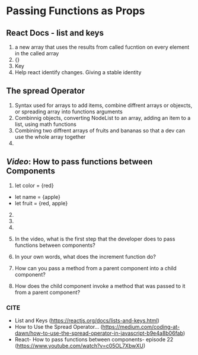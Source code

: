 # Passing Functions as Props
## React Docs - list and keys
1. a new array that uses the results from called fucntion on every element in the called array
2. {}
3. Key
4. Help react identify changes. Giving a stable identity

## The spread Operator
1. Syntax used for arrays to add items, combine diffrent arrays or objexcts, or spreading array into functions arguments
2. Combinnig objects, converting NodeList to an array, adding an item to a list, using math functions
3. Combining two diffrent arrays of fruits and bananas so that a dev can use the whole array together
4. 
## *Video*: How to pass functions between Components
1. let color = {red}
- let name = {apple}
- let fruit = {red, apple}
2. 
3. 
4. 

1. In the video, what is the first step that the developer does to pass functions between components?
2. In your own words, what does the increment function do?
3. How can you pass a method from a parent component into a child component?
4. How does the child component invoke a method that was passed to it from a parent component?


### CITE
- List and Keys (https://reactjs.org/docs/lists-and-keys.html)
- How to Use the Spread Operator... (https://medium.com/coding-at-dawn/how-to-use-the-spread-operator-in-javascript-b9e4a8b06fab)
- React- How to pass functions between components- episode 22 (https://www.youtube.com/watch?v=c05OL7XbwXU)
